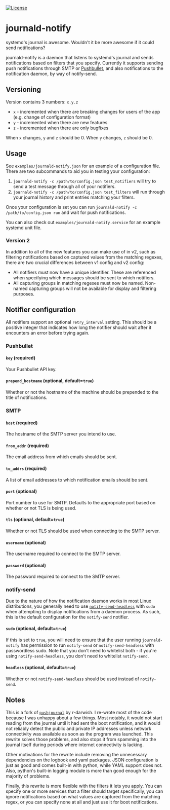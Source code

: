 [![License](https://img.shields.io/badge/License-BSD%203--Clause-blue.svg)](LICENSE)

# journald-notify
systemd's journal is awesome. Wouldn't it be more awesome if it could send notifications?

journald-notify is a daemon that listens to systemd's journal and sends notifications based on filters that you specify. Currently it supports sending push notifications through SMTP or [Pushbullet](https://www.pushbullet.com/), and also notifications to the notification daemon, by way of notify-send.

## Versioning

Version contains 3 numbers: `x.y.z`

- `x` - incremented when there are breaking changes for users of the app (e.g. change of configuration format)
- `y` - incremented when there are new features
- `z` - incremented when there are only bugfixes

When `x` changes, `y` and `z` should be 0.
When `y` changes, `z` should be 0.

## Usage
See `examples/journald-notify.json` for an example of a configuration file. There are two subcommands to aid you in testing your configuration:

1. `journald-notify -c /path/to/config.json test_notifiers` will try to send a test message through all of your notifiers.
2. `journald-notify -c /path/to/config.json test_filters` will run through your journal history and print entries matching your filters.

Once your configuration is set you can run `journald-notify -c /path/to/config.json run` and wait for push notifications.

You can also check out `examples/journald-notify.service` for an example systemd unit file.

### Version 2
In addition to all of the new features you can make use of in v2, such as filtering notifications based on captured values from the matching regexes, there are two crucial differences between v1 config and v2 config:

- All notifiers must now have a unique identifier. These are referenced when specifying which messages should be sent to which notifiers.
- All capturing groups in matching regexes must now be named. Non-named capturing groups will not be available for display and filtering purposes.

## Notifier configuration

All notifiers support an optional `retry_interval` setting. This should be a positive integer that indicates how long the notifier should wait after it encounters an error before trying again.

### Pushbullet

#### `key` (required)
Your Pushbullet API key.

#### `prepend_hostname` (optional, default=`true`)
Whether or not the hostname of the machine should be prepended to the title of notifications.

### SMTP

#### `host` (required)
The hostname of the SMTP server you intend to use.

#### `from_addr` (required)
The email address from which emails should be sent.

#### `to_addrs` (required)
A list of email addresses to which notification emails should be sent.

#### `port` (optional)
Port number to use for SMTP. Defaults to the appropriate port based on whether or not TLS is being used.

#### `tls` (optional, default=`true`)
Whether or not TLS should be used when connecting to the SMTP server.

#### `username` (optional)
The username required to connect to the SMTP server.

#### `password` (optional)
The password required to connect to the SMTP server.

### notify-send

Due to the nature of how the notification daemon works in most Linux distributions, you generally need to use [`notify-send-headless`](https://proc.readthedocs.io/en/latest/api.html#module-proc.notify) with `sudo` when attempting to display notifications from a daemon process. As such, this is the default configuration for the `notify-send` notifier.

#### `sudo` (optional, default=`true`)
If this is set to `true`, you will need to ensure that the user running `journald-notify` has permission to run `notify-send` or `notify-send-headless` with passwordless sudo. Note that you don't need to whitelist both - if you're using `notify-send-headless`, you don't need to whitelist `notify-send`.

#### `headless` (optional, default=`true`)
Whether or not `notify-send-headless` should be used instead of `notify-send`.

## Notes
This is a fork of [`pushjournal`](https://github.com/r-darwish/pushjournal) by r-darwish. I re-wrote most of the code because I was unhappy about a few things. Most notably, it would not start reading from the journal until it had sent the boot notification, and it would not reliably detect the public and private IP addresses unless network connectivity was available as soon as the program was launched. This rewrite solves those problems, and also stops it from spamming into the journal itself during periods where internet connectivity is lacking.

Other motivations for the rewrite include removing the unnecessary dependencies on the logbook and yaml packages. JSON configuration is just as good and comes built-in with python, while YAML support does not. Also, python's built-in logging module is more than good enough for the majority of problems.

Finally, this rewrite is more flexible with the filters it lets you apply. You can specify one or more services that a filter should target specifically, you can ignore notifications based on what values are captured from the matching regex, or you can specify none at all and just use it for boot notifications.
